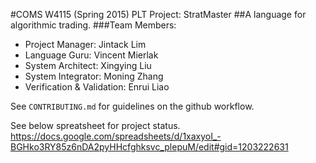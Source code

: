#COMS W4115 (Spring 2015) PLT Project: StratMaster
##A language for algorithmic trading.
###Team Members:
- Project Manager: Jintack Lim
- Language Guru: Vincent Mierlak
- System Architect: Xingying Liu
- System Integrator: Moning Zhang
- Verification & Validation: Enrui Liao

See `CONTRIBUTING.md` for guidelines on the github workflow. 

See below spreatsheet for project status.
https://docs.google.com/spreadsheets/d/1xaxyoI_-BGHko3RY85z6nDA2pyHHcfghksvc_plepuM/edit#gid=1203222631
